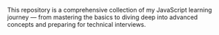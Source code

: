 This repository is a comprehensive collection of my JavaScript learning journey — from mastering the basics to diving deep into advanced concepts and preparing for technical interviews.
